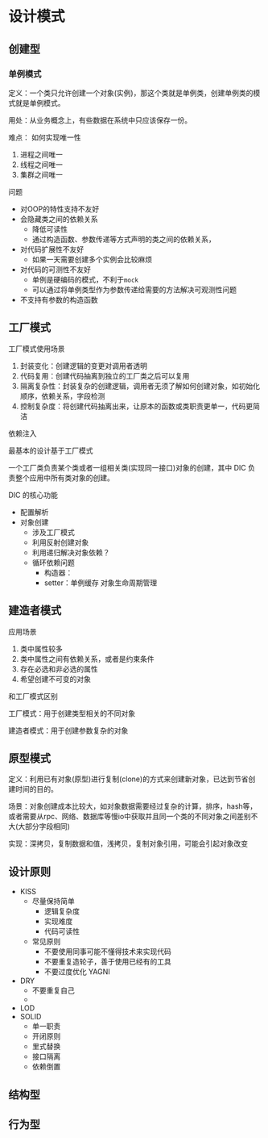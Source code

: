 # 设计模式

## 创建型

### 单例模式

定义：一个类只允许创建一个对象(实例)，那这个类就是单例类，创建单例类的模式就是单例模式。

用处：从业务概念上，有些数据在系统中只应该保存一份。

难点： 如何实现唯一性

1. 进程之间唯一
2. 线程之间唯一
3. 集群之间唯一

问题

- 对OOP的特性支持不友好
- 会隐藏类之间的依赖关系
  - 降低可读性
  - 通过构造函数、参数传递等方式声明的类之间的依赖关系，
- 对代码扩展性不友好
  - 如果一天需要创建多个实例会比较麻烦
- 对代码的可测性不友好
  - 单例是硬编码的模式，不利于`mock`
  - 可以通过将单例类型作为参数传递给需要的方法解决可观测性问题
- 不支持有参数的构造函数

## 工厂模式

工厂模式使用场景

1. 封装变化：创建逻辑的变更对调用者透明
2. 代码复用：创建代码抽离到独立的工厂类之后可以复用
3. 隔离复杂性：封装复杂的创建逻辑，调用者无须了解如何创建对象，如初始化顺序，依赖关系，字段检测
4. 控制复杂度：将创建代码抽离出来，让原本的函数或类职责更单一，代码更简洁

依赖注入

最基本的设计基于工厂模式

一个工厂类负责某个类或者一组相关类(实现同一接口)对象的创建，其中 DIC 负责整个应用中所有类对象的创建。

DIC 的核心功能

- 配置解析
- 对象创建
  - 涉及工厂模式
  - 利用反射创建对象
  - 利用递归解决对象依赖？
  - 循环依赖问题
    - 构造器：
    - setter：单例缓存 对象生命周期管理

## 建造者模式

应用场景

1. 类中属性较多
2. 类中属性之间有依赖关系，或者是约束条件
3. 存在必选和非必选的属性
4. 希望创建不可变的对象

和工厂模式区别

工厂模式：用于创建类型相关的不同对象

建造者模式：用于创建参数复杂的对象

## 原型模式

定义：利用已有对象(原型)进行复制(clone)的方式来创建新对象，已达到节省创建时间的目的。

场景：对象创建成本比较大，如对象数据需要经过复杂的计算，排序，hash等，或者需要从rpc、网络、数据库等慢io中获取并且同一个类的不同对象之间差别不大(大部分字段相同)

实现：深拷贝，复制数据和值，浅拷贝，复制对象引用，可能会引起对象改变

## 设计原则

- KISS
  - 尽量保持简单
    - 逻辑复杂度
    - 实现难度
    - 代码可读性
  - 常见原则
    - 不要使用同事可能不懂得技术来实现代码
    - 不要重复造轮子，善于使用已经有的工具
    - 不要过度优化 YAGNI
- DRY
  - 不要重复自己
  -
- LOD
- SOLID
  - 单一职责
  - 开闭原则
  - 里式替换
  - 接口隔离
  - 依赖倒置

## 结构型



## 行为型